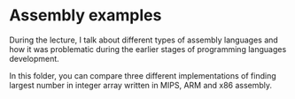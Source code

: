 # Assembly examples

During the lecture, I talk about different types of assembly languages and how it was problematic during the earlier stages of programming languages development. 

In this folder, you can compare three different implementations of finding largest number in integer array written in MIPS, ARM and x86 assembly. 